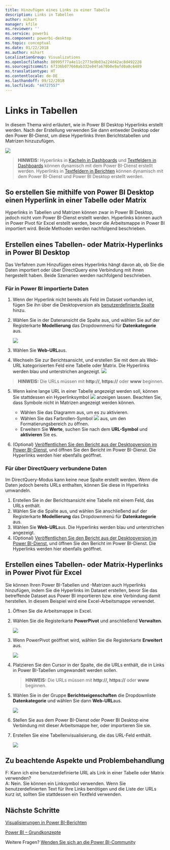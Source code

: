 ```yaml
---
title: Hinzufügen eines Links zu einer Tabelle
description: Links in Tabellen
author: mihart
manager: kfile
ms.reviewer: ''
ms.service: powerbi
ms.component: powerbi-desktop
ms.topic: conceptual
ms.date: 01/22/2018
ms.author: mihart
LocalizationGroup: Visualizations
ms.openlocfilehash: 80995f77a4e11c2773e9b03a224d42ac8d492228
ms.sourcegitcommit: 67336b077668ab332e04fa670b0e9afd0a0c6489
ms.translationtype: HT
ms.contentlocale: de-DE
ms.lasthandoff: 09/12/2018
ms.locfileid: "44727557"
---
```

# <a name="hyperlinks-in-tables"></a>Links in Tabellen
In diesem Thema wird erläutert, wie in Power BI Desktop Hyperlinks erstellt werden. Nach der Erstellung verwenden Sie dann entweder Desktop oder den Power BI-Dienst, um diese Hyperlinks Ihren Berichtstabellen und Matrizen hinzuzufügen. 

![](media/power-bi-hyperlinks-in-tables/hyperlinkedtable.png)

> **HINWEIS:** Hyperlinks in [Kacheln in Dashboards](service-dashboard-edit-tile.md) und [Textfeldern in Dashboards](service-dashboard-add-widget.md) können dynamisch mit dem Power BI-Dienst erstellt werden. Hyperlinks in [Textfeldern in Berichten](service-add-hyperlink-to-text-box.md) können dynamisch mit dem Power BI-Dienst und Power BI Desktop erstellt werden.
> 
> 

## <a name="to-create-a-hyperlink-in-a-table-or-matrix-using-power-bi-desktop"></a>So erstellen Sie mithilfe von Power BI Desktop einen Hyperlink in einer Tabelle oder Matrix
Hyperlinks in Tabellen und Matrizen können zwar in Power BI Desktop, jedoch nicht vom Power BI-Dienst erstellt werden. Hyperlinks können auch in Power Pivot für Excel erstellt werden, bevor die Arbeitsmappe in Power BI importiert wird. Beide Methoden werden nachfolgend beschrieben.

## <a name="create-a-table-or-matrix-hyperlink-in-power-bi-desktop"></a>Erstellen eines Tabellen- oder Matrix-Hyperlinks in Power BI Desktop
Das Verfahren zum Hinzufügen eines Hyperlinks hängt davon ab, ob Sie die Daten importiert oder über DirectQuery eine Verbindung mit ihnen hergestellt haben. Beide Szenarien werden nachfolgend beschrieben.

### <a name="for-data-imported-into-power-bi"></a>Für in Power BI importierte Daten
1. Wenn der Hyperlink nicht bereits als Feld im Dataset vorhanden ist, fügen Sie ihn über die Desktopversion als [benutzerdefinierte Spalte](desktop-common-query-tasks.md) hinzu.
2. Wählen Sie in der Datenansicht die Spalte aus, und wählen Sie auf der Registerkarte **Modellierung** das Dropdownmenü für **Datenkategorie** aus.
   
    ![](media/power-bi-hyperlinks-in-tables/pbi_data_category.png)
3. Wählen Sie **Web-URL**aus.
4. Wechseln Sie zur Berichtsansicht, und erstellen Sie mit dem als Web-URL kategorisierten Feld eine Tabelle oder Matrix. Die Hyperlinks werden blau und unterstrichen angezeigt.
    ![](media/power-bi-hyperlinks-in-tables/power-bi-table-with-hyperlinks2.png)
> **HINWEIS:** Die URLs müssen mit **http://, https://** oder **www** beginnen.
> 
>   
5. Wenn keine lange URL in einer Tabelle angezeigt werden soll, können Sie stattdessen ein Hyperlinksymbol ![](media/power-bi-hyperlinks-in-tables/power-bi-hyperlink-icon.png) anzeigen lassen. Beachten Sie, dass Symbole nicht in Matrizen angezeigt werden können.
   
   * Wählen Sie das Diagramm aus, um es zu aktivieren.
   * Wählen Sie das Farbrollen-Symbol ![](media/power-bi-hyperlinks-in-tables/power-bi-paintroller.png) aus, um den Formatierungsbereich zu öffnen.
   * Erweitern Sie **Werte**, suchen Sie nach dem **URL-Symbol** und **aktivieren** Sie es.
6. (Optional) [Veröffentlichen Sie den Bericht aus der Desktopversion im Power BI-Dienst](guided-learning/publishingandsharing.yml?tutorial-step=2), und öffnen Sie den Bericht im Power BI-Dienst. Die Hyperlinks werden hier ebenfalls geöffnet.

### <a name="for-data-connected-with-directquery"></a>Für über DirectQuery verbundene Daten
Im DirectQuery-Modus kann keine neue Spalte erstellt werden.  Wenn die Daten jedoch bereits URLs enthalten, können Sie diese in Hyperlinks umwandeln.

1. Erstellen Sie in der Berichtsansicht eine Tabelle mit einem Feld, das URLs enthält.
2. Wählen Sie die Spalte aus, und wählen Sie anschließend auf der Registerkarte **Modellierung** das Dropdownmenü für **Datenkategorie** aus.
3. Wählen Sie **Web-URL**aus. Die Hyperlinks werden blau und unterstrichen angezeigt.
4. (Optional) [Veröffentlichen Sie den Bericht aus der Desktopversion im Power BI-Dienst](guided-learning/publishingandsharing.yml?tutorial-step=2), und öffnen Sie den Bericht im Power BI-Dienst. Die Hyperlinks werden hier ebenfalls geöffnet.

## <a name="create-a-table-or-matrix-hyperlink-in-excel-power-pivot"></a>Erstellen eines Tabellen- oder Matrix-Hyperlinks in Power Pivot für Excel
Sie können Ihren Power BI-Tabellen und -Matrizen auch Hyperlinks hinzufügen, indem Sie die Hyperlinks im Dataset erstellen, bevor Sie das betreffende Dataset aus Power BI importieren bzw. eine Verbindung damit herstellen. In diesem Beispiel wird eine Excel-Arbeitsmappe verwendet.

1. Öffnen Sie die Arbeitsmappe in Excel.
2. Wählen Sie die Registerkarte **PowerPivot** und anschließend **Verwalten**.
   
   ![](media/power-bi-hyperlinks-in-tables/createhyperlinkinpowerpivot2.png)
3. Wenn PowerPivot geöffnet wird, wählen Sie die Registerkarte **Erweitert** aus.
   
   ![](media/power-bi-hyperlinks-in-tables/createhyperlinkinpowerpivot3.png)
4. Platzieren Sie den Cursor in der Spalte, die die URLs enthält, die in Links in Power BI-Tabellen umgewandelt werden sollen.
   
   > **HINWEIS:** Die URLs müssen mit **http://, https://** oder **www** beginnen.
   > 
   > 
5. Wählen Sie in der Gruppe **Berichtseigenschaften** die Dropdownliste **Datenkategorie** und wählen Sie dann **Web-URL**aus. 
   
   ![](media/power-bi-hyperlinks-in-tables/createhyperlinksnew.png)
6. Stellen Sie aus dem Power BI-Dienst oder Power BI Desktop eine Verbindung mit dieser Arbeitsmappe her, oder importieren Sie sie.
7. Erstellen Sie eine Tabellenvisualisierung, die das URL-Feld enthält.
   
   ![](media/power-bi-hyperlinks-in-tables/hyperlinksintables.gif)

## <a name="considerations-and-troubleshooting"></a>Zu beachtende Aspekte und Problembehandlung
F: Kann ich eine benutzerdefinierte URL als Link in einer Tabelle oder Matrix verwenden?    
A: Nein. Sie können ein Linksymbol verwenden. Wenn Sie benutzerdefinierten Text für Ihre Links benötigen und die Liste der URLs kurz ist, sollten Sie stattdessen ein Textfeld verwenden.


## <a name="next-steps"></a>Nächste Schritte
[Visualisierungen in Power BI-Berichten](visuals/power-bi-report-visualizations.md)

[Power BI – Grundkonzepte](service-basic-concepts.md)

Weitere Fragen? [Wenden Sie sich an die Power BI-Community](http://community.powerbi.com/)

